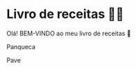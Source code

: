 # Livro de receitas :woman_cook:

Olá! BEM-VINDO ao meu livro de receitas :call_me_hand:

Panqueca

Pave 
